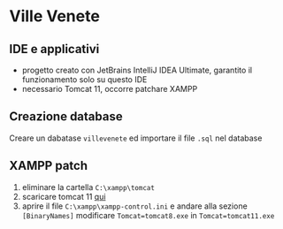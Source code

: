 # Ville Venete


## IDE e applicativi
- progetto creato con JetBrains IntelliJ IDEA Ultimate, garantito il funzionamento solo su questo IDE
- necessario Tomcat 11, occorre patchare XAMPP

## Creazione database
Creare un dabatase `villevenete` ed importare il file `.sql` nel database

## XAMPP patch
1. eliminare la cartella `C:\xampp\tomcat`
2. scaricare tomcat 11 [qui](https://dlcdn.apache.org/tomcat/tomcat-11/v11.0.2/bin/apache-tomcat-11.0.2-windows-x64.zip)
3. aprire il file `C:\xampp\xampp-control.ini` e andare alla sezione `[BinaryNames]` modificare `Tomcat=tomcat8.exe` in `Tomcat=tomcat11.exe`
